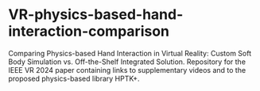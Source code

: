 # VR-physics-based-hand-interaction-comparison
Comparing Physics-based Hand Interaction in Virtual Reality: Custom Soft Body Simulation vs. Off-the-Shelf Integrated Solution. Repository for the IEEE VR 2024 paper containing links to supplementary videos and to the proposed physics-based library HPTK+.
